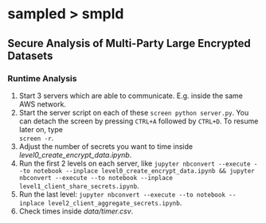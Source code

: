 # sampled > smpld
## Secure Analysis of Multi-Party Large Encrypted Datasets
### Runtime Analysis
1. Start 3 servers which are able to communicate. E.g. inside the same AWS network.
2. Start the server script on each of these `screen python server.py`. You can detach the screen by pressing `CTRL+A` followed by `CTRL+D`. To resume later on, type  
`screen -r`.
3. Adjust the number of secrets you want to time inside *level0_create_encrypt_data.ipynb*.
4. Run the first 2 levels on each server, like `jupyter nbconvert --execute --to notebook --inplace level0_create_encrypt_data.ipynb && jupyter nbconvert --execute --to notebook --inplace level1_client_share_secrets.ipynb`.
5. Run the last level: `jupyter nbconvert --execute --to notebook --inplace level2_client_aggregate_secrets.ipynb`.
6. Check times inside *data/timer.csv*.
